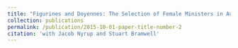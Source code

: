 ```yaml
---
title: "Figurines and Doyennes: The Selection of Female Ministers in Autocracies and Democracies"
collection: publications
permalink: /publication/2015-10-01-paper-title-number-2
citation: 'with Jacob Nyrup and Stuart Bramwell'
---
```

